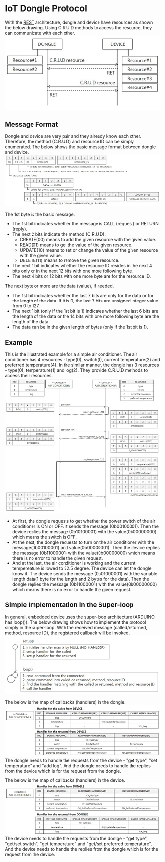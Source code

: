# IoT Dongle Protocol
With the [REST](https://en.wikipedia.org/wiki/Representational_state_transfer) architecture, dongle and device have resources as shown the below drawing. Using C.R.U.D methods to access the resource, they can communicate with each other.
![Alt text](/document/image/IoT_dongle_protocol.jpg?raw=true "Dongle and device in the REST representation")

## Message Format
Dongle and device are very pair and they already know each other. Therefore, the method (C.R.U.D) and resource ID can be simply enumerated. The below shows the basic message format between dongle and device.
![Alt text](/document/image/IoT_dongle_protocol_packet.jpg?raw=true "Message format")

The 1st byte is the basic message.
* The 1st bit indicates whether the message is CALL (request) or RETURN (reply).
* The next 2 bits indicate the method (C.R.U.D).
   - CREATE(00) means to add the given resource with the given value.
   - READ(01) means to get the value of the given resource.
   - UPDATE(10) means to set or change the value of the given resource with the given value.
   - DELETE(11) means to remove the given resource.
* The next 1 bit indicates whether the resource ID resides in the next 4 bits only or in the next 12 bits with one more following byte.
* The next 4 bits or 12 bits with one more byte are for the resource ID.

The next byte or more are the data (value), if needed.
* The 1st bit indicates whether the last 7 bits are only for the data or for the length of the data. If it is 0, the last 7 bits are unsigned integer value from 0 to 127.
* The next 1 bit (only if the 1st bit is 1) indicates whether the last 6 bits are the length of the data or the 14 bits with one more following byte are the length of the data.
* The data can be in the given length of bytes (only if the 1st bit is 1).

## Example
This is the illustrated example for a simple air conditioner. The air conditioner has 4 resources - type(0), switch(1), current temperature(2) and preferred temperature(4). In the similar manner, the dongle has 3 resources - type(0), temperature(1) and log(2). They provide C.R.U.D methods to access their resources.
![Alt text](/document/image/IoT_dongle_protocol_example.jpg?raw=true "An example of IoT dongle protocol")

* At first, the dongle requests to get whether the power switch of the air conditioner is ON or OFF. It sends the message (0b00100001). Then the device replies the message (0b10100001) with the value(0b00000000) which means the switch is OFF.
* At the next, the dongle requests to turn on the air conditioner with the message(0b00100001) and value(0b00000001). Then the device replies the message (0b11000001) with the value(0b00000000) which means there is no error to handle the given request.
* And at the last, the air conditioner is working and the current tempereature is lowed to 22.5 degree. The device can let the dongle know it. The device sends the message (0b01000001) with the variable length data(1 byte for the length and 2 bytes for the data). Then the dongle replies the message (0b11000001) with the value(0b00000000) which means there is no error to handle the given request.

## Simple Implementation in the Super-loop
In general, embedded device uses the super-loop architecture (ARDUINO has loop()). The below drawing shows how to implement the protocol simply in the super-loop. With the received message (called/returned, method, resource ID), the registered callback will be invoked.
![Alt text](/document/image/protocol_in_the_superloop.jpg?raw=true "Simple protocol implementation in the super-loop")

The below is the map of callbacks (handlers) in the dongle.
![Alt text](/document/image/dongle_handler.jpg?raw=true "Dongle callbacks")
The dongle needs to handle the requests from the device - "get type", "set temperature" and "add log". And the dongle needs to handle the replies from the device which is for the request from the dongle.

The below is the map of callbacks (handlers) in the device.
![Alt text](/document/image/device_handler.jpg?raw=true "Device callbacks")
The device needs to handle the requests from the donlge - "get type", "get/set switch", "get temperature" and "get/set preferred temperature". And the device needs to handle the replies from the dongle which is for the request from the device.


